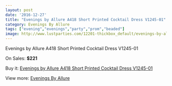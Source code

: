 ```yaml
---
layout: post
date: '2016-12-27'
title: "Evenings by Allure A418 Short Printed Cocktail Dress V1245-01"
category: Evenings By Allure
tags: ["evening","evenings","party","prom","beaded"]
image: http://www.lustparties.com/12201-thickbox_default/evenings-by-allure-a418-short-printed-cocktail-dress-v1245-01.jpg
---
```

Evenings by Allure A418 Short Printed Cocktail Dress V1245-01

On Sales: **$221**
<a href="https://www.lustparties.com/en/evenings-by-allure/4431-evenings-by-allure-a418-short-printed-cocktail-dress-v1245-01.html"><amp-img layout="responsive" width="600" height="600" src="//www.lustparties.com/12201-thickbox_default/evenings-by-allure-a418-short-printed-cocktail-dress-v1245-01.jpg" alt="Evenings by Allure A418 Short Printed Cocktail Dress V1245-01 0" /></a>
<a href="https://www.lustparties.com/en/evenings-by-allure/4431-evenings-by-allure-a418-short-printed-cocktail-dress-v1245-01.html"><amp-img layout="responsive" width="600" height="600" src="//www.lustparties.com/12202-thickbox_default/evenings-by-allure-a418-short-printed-cocktail-dress-v1245-01.jpg" alt="Evenings by Allure A418 Short Printed Cocktail Dress V1245-01 1" /></a>

Buy it: [Evenings by Allure A418 Short Printed Cocktail Dress V1245-01](https://www.lustparties.com/en/evenings-by-allure/4431-evenings-by-allure-a418-short-printed-cocktail-dress-v1245-01.html "Evenings by Allure A418 Short Printed Cocktail Dress V1245-01")

View more: [Evenings By Allure](https://www.lustparties.com/en/23-evenings-by-allure "Evenings By Allure")